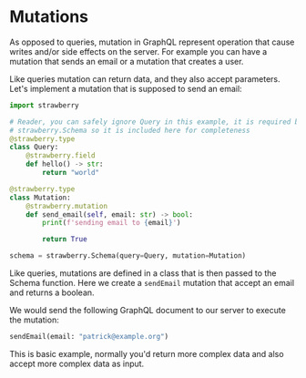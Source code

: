 # Mutations

As opposed to queries, mutation in GraphQL represent operation that cause writes
and/or side effects on the server. For example you can have a mutation that
sends an email or a mutation that creates a user.

Like queries mutation can return data, and they also accept parameters. Let's
implement a mutation that is supposed to send an email:

```python
import strawberry

# Reader, you can safely ignore Query in this example, it is required by
# strawberry.Schema so it is included here for completeness
@strawberry.type
class Query:
    @strawberry.field
    def hello() -> str:
        return "world"

@strawberry.type
class Mutation:
    @strawberry.mutation
    def send_email(self, email: str) -> bool:
        print(f'sending email to {email}')

        return True

schema = strawberry.Schema(query=Query, mutation=Mutation)
```

Like queries, mutations are defined in a class that is then passed to the Schema
function. Here we create a `sendEmail` mutation that accept an email and returns
a boolean.

We would send the following GraphQL document to our server to execute the
mutation:

```graphql
sendEmail(email: "patrick@example.org")
```

This is basic example, normally you'd return more complex data and also accept
more complex data as input.
